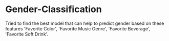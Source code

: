 # Gender-Classification
Tried to find the best model that can help to predict gender based on these features 'Favorite Color', 'Favorite Music Genre', 'Favorite Beverage', 'Favorite Soft Drink'.

